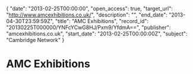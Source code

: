 {
  "date": "2013-02-25T00:00:00", 
  "open_access": true, 
  "target_url": "http://www.amcexhibitions.co.uk/", 
  "description": "", 
  "end_date": "2013-04-30T23:59:59Z", 
  "title": "AMC Exhibitions", 
  "record_id": "20130225T000000/YNFcYCwG8HJ/Pxm9/YfdmA==", 
  "publisher": "amcexhibitions.co.uk", 
  "start_date": "2013-02-25T00:00:00Z", 
  "subject": "Cambridge Network"
}

# AMC Exhibitions

